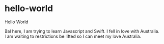 # hello-world

Hello World

Bal here, I am trying to learn Javascript and Swift.
I fell in love with Australia. I am waiting to restrictions
be lifted so I can meet my love Australia.
